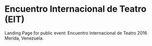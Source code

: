 # Encuentro Internacional de Teatro (EIT)
Landing Page for public event: Encuentro Internacional de Teatro 2016 Merida, Venezuela.
